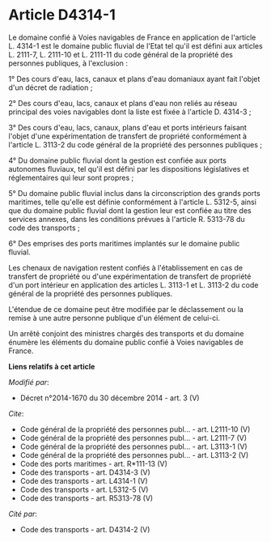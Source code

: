 # Article D4314-1

Le domaine confié à Voies navigables de France en application de l'article L. 4314-1 est le domaine public fluvial de l'Etat
tel qu'il est défini aux articles L. 2111-7, L. 2111-10 et L. 2111-11 du code général de la propriété des personnes
publiques, à l'exclusion : 

1° Des cours d'eau, lacs, canaux et plans d'eau domaniaux ayant fait l'objet d'un décret de radiation ; 

2° Des cours d'eau, lacs, canaux et plans d'eau non reliés au réseau principal des voies navigables dont la liste est fixée à
l'article D. 4314-3 ; 

3° Des cours d'eau, lacs, canaux, plans d'eau et ports intérieurs faisant l'objet d'une expérimentation de transfert de
propriété conformément à l'article L. 3113-2 du code général de la propriété des personnes publiques ; 

4° Du domaine public fluvial dont la gestion est confiée aux ports autonomes fluviaux, tel qu'il est défini par les
dispositions législatives et réglementaires qui leur sont propres ; 

5° Du domaine public fluvial inclus dans la circonscription des grands ports maritimes, telle qu'elle est définie
conformément à l'article L. 5312-5, ainsi que du domaine public fluvial dont la gestion leur est confiée au titre des
services annexes, dans les conditions prévues à l'article R. 5313-78 du code des transports ; 

6° Des emprises des ports maritimes implantés sur le domaine public fluvial. 

Les chenaux de navigation restent confiés à l'établissement en cas de transfert de propriété ou d'une expérimentation de
transfert de propriété d'un port intérieur en application des articles L. 3113-1 et L. 3113-2 du code général de la propriété
des personnes publiques. 

L'étendue de ce domaine peut être modifiée par le déclassement ou la remise à une autre personne publique d'un élément de
celui-ci. 

Un arrêté conjoint des ministres chargés des transports et du domaine énumère les éléments du domaine public confié à Voies
navigables de France.

**Liens relatifs à cet article**

_Modifié par_:

  - Décret n°2014-1670 du 30 décembre 2014 - art. 3 (V)

_Cite_:

  - Code général de la propriété des personnes publ... - art. L2111-10 (V)
  - Code général de la propriété des personnes publ... - art. L2111-7 (V)
  - Code général de la propriété des personnes publ... - art. L3113-1 (V)
  - Code général de la propriété des personnes publ... - art. L3113-2 (V)
  - Code des ports maritimes - art. R*111-13 (V)
  - Code des transports - art. D4314-3 (V)
  - Code des transports - art. L4314-1 (V)
  - Code des transports - art. L5312-5 (V)
  - Code des transports - art. R5313-78 (V)

_Cité par_:

  - Code des transports - art. D4314-2 (V)
